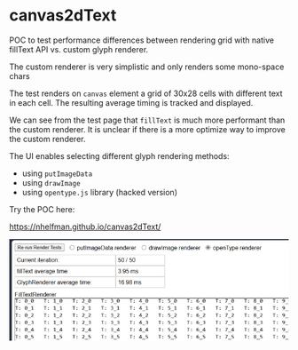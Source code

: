 # canvas2dText
POC to test performance differences between rendering grid with native fillText API vs. custom glyph renderer.

The custom renderer is very simplistic and only renders some mono-space chars

The test renders on `canvas` element a grid of 30x28 cells with different text in each cell. The resulting average timing is tracked and displayed.

We can see from the test page that `fillText` is much more performant than the custom renderer.
It is unclear if there is a more optimize way to improve the custom renderer.

The UI enables selecting different glyph rendering methods:
- using `putImageData`
- using `drawImage`
- using `opentype.js` library (hacked version)

Try the POC here:

https://nhelfman.github.io/canvas2dText/

![alt text](image.png)
